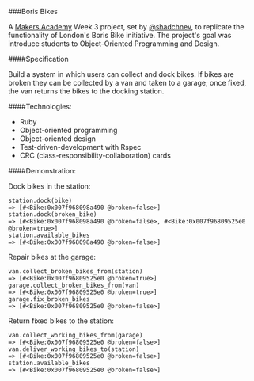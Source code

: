 ###Boris Bikes

A [Makers Academy](https://github.com/makersacademy) Week 3 project, set by [@shadchnev](https://github.com/shadchnev), to replicate the functionality of London's Boris Bike initiative. The project's goal was introduce students to Object-Oriented Programming and Design.

####Specification

Build a system in which users can collect and dock bikes. If bikes are broken they can be collected by a van and taken to a garage; once fixed, the van returns the bikes to the docking station.

####Technologies:
* Ruby
* Object-oriented programming
* Object-oriented design
* Test-driven-development with Rspec
* CRC (class-responsibility-collaboration) cards

####Demonstration:

Dock bikes in the station:

````
station.dock(bike)
=> [#<Bike:0x007f968098a490 @broken=false>]
station.dock(broken_bike)
=> [#<Bike:0x007f968098a490 @broken=false>, #<Bike:0x007f96809525e0 @broken=true>]
station.available_bikes
=> [#<Bike:0x007f968098a490 @broken=false>]
````

Repair bikes at the garage:

````
van.collect_broken_bikes_from(station)
=> [#<Bike:0x007f96809525e0 @broken=true>]
garage.collect_broken_bikes_from(van)
=> [#<Bike:0x007f96809525e0 @broken=true>]
garage.fix_broken_bikes
=> [#<Bike:0x007f96809525e0 @broken=false>]
````

Return fixed bikes to the station:

````
van.collect_working_bikes_from(garage)
=> [#<Bike:0x007f96809525e0 @broken=false>]
van.deliver_working_bikes_to(station)
=> [#<Bike:0x007f96809525e0 @broken=false>]
station.available_bikes
=> [#<Bike:0x007f96809525e0 @broken=false>]
````
